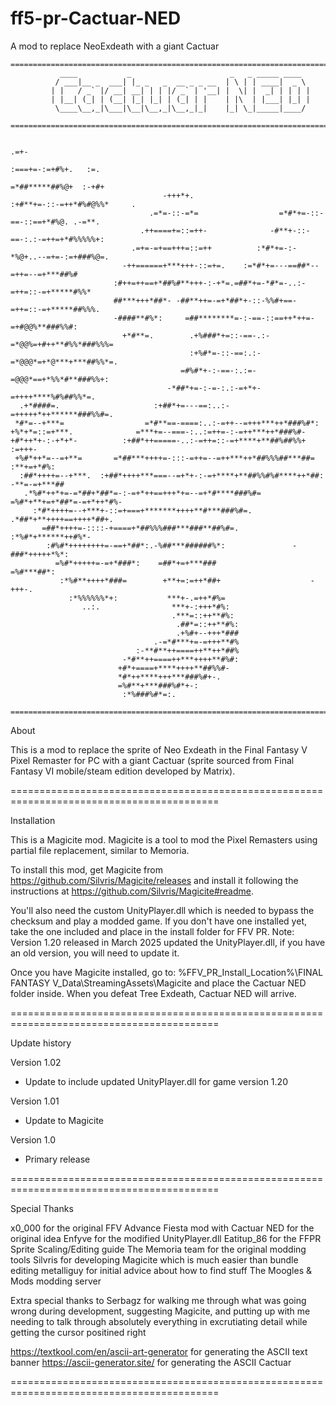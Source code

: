# ff5-pr-Cactuar-NED
A mod to replace NeoExdeath with a giant Cactuar

```
==========================================================================================
		   ____           _                      _   _ _____ ____  
		  / ___|__ _  ___| |_ _   _  __ _ _ __  | \ | | ____|  _ \ 
		 | |   / _` |/ __| __| | | |/ _` | '__| |  \| |  _| | | | |
		 | |__| (_| | (__| |_| |_| | (_| | |    | |\  | |___| |_| |
		  \____\__,_|\___|\__|\__,_|\__,_|_|    |_| \_|_____|____/

==========================================================================================

                                                                               .=+-       
                                                                    :===+=-:=+#%+.   :=.  
                                                                 =*##*****##%@+  :-+#+    
                                  -+++*+.                     :+#**+=-::-=++*#%#@%%*     .
                               .=*=-::-=*=                  =*#*+=-::-==-::==+*#%@. .-=**.
                             .++====+=::=++-              -#**+-::-==-:.:-=++=+*#%%%%%+:  
                           .=+=-=+==+++=::=++          :*#*+=-:-*%@+..--=+=-:=+###%@=.    
                         -++======+***+++-::=+=.    :=*#*+=---==##*--=++=--=+***##%#      
                       :#++=++==+*##%#**+++-:-+*=.=##*+=-*#*=-..:-=++=::-=+*****#%%*      
                       ##***+++*##*- -##**++=-=+*##*+-::-%%#+==-=++=::-=+*****##%%%.      
                       -####**#%*:     =##********=-:-==-::==++*++=-=+#@@%**###%%#:       
                         +*#**=.        .+%###*+=::-==-.:-=*@@%=+#++**#%%*###%%%=         
                                        :+%#*=-::-==:.:-=*@@@*=+*@***+***##%%*=.          
                                      =#%#*+-:-==-:.:=-=@@@*==+*%%*#**###%%+:             
                                   -*##*+=-:-=-:.:-=+*+-=++++****%#%##%%*=.               
  .+*####=.                     :+##*+=---==:..:-=+++++*++******###%%#=.                  
 *#*=--+***=                  =*#**==-====:..:-=++--=+++***++*###%#*:                     
+%*+*=::=+***.              =***+=--===-:..:=++=-:-=++***++*###%#-                        
+#*++*+-:-+*+*-          :+##*++=====-..:-=++=::-=+****+**##%##%%+         :=+++-         
 +%#*++*=--=+**=       =*##***++++=-:::-=++=--=++***++*##%%%##***##=     :**+=+*#%:       
  :##*++++=--+***.  :+##*++++***===--=+*+-:-=+****+**##%%#%#****++*##: -**=-=+***##       
   .*%#*++*+=-=*##+*##*=-:-=+*++==+++*+=--=+*#****###%#=  =%#*+**+=+*##*=-=+*++*#%-       
     :*#*++++=--+***+-::=+===+*******++++**#***###%#=.     .*##*+**++++==++++*##+.        
       =##*++++=-::::-+====+*##%%%###***###**##%#=.          :*%#*+******++#%*-           
        :#%#*++++++++=-==+*##*:.-%##***######%*:               -###*+++++*%*:             
          =%#*+++++=-=+*###*:    =##*+=+***###                   =%#***##*:               
           :*%#**++++*###=        +**+=:=++*##+                    -+++-.                 
             :*%%%%%%*+:           ***+-.=++*#%=                                          
                ..:.                ***+-:+++*#%:                                         
                                    .***=::++**#%:                                        
                                     .##*=::++**#%:                                       
                                     .+%#+--+++*###                                       
                                .-=*#***+=-=+++**#%                                       
                            :-**#**++====++**++*##%                                       
                         -*#**++====++***++++**#%#:                                       
                        +#*+====+****++++**##%%#-                                         
                        *#*++****+++***###%#+-.                                           
                        =%#**+***###%#*+-:                                                
                         :*%###%#*=:.                  

==========================================================================================
```

About

This is a mod to replace the sprite of Neo Exdeath in the Final Fantasy V Pixel Remaster 
for PC with a giant Cactuar (sprite sourced from Final Fantasy VI mobile/steam edition
developed by Matrix).

==========================================================================================

Installation
						 
This is a Magicite mod. Magicite is a tool to mod the Pixel Remasters using partial file
replacement, similar to Memoria.

To install this mod, get Magicite from https://github.com/Silvris/Magicite/releases and 
install it following the instructions at https://github.com/Silvris/Magicite#readme. 

You'll also need the custom UnityPlayer.dll which is needed to bypass the checksum and
play a modded game. If you don't have one installed yet, take the one included and place
in the install folder for FFV PR. Note: Version 1.20 released in March 2025 updated the
UnityPlayer.dll, if you have an old version, you will need to update it.

Once you have Magicite installed, go to:
%FFV_PR_Install_Location%\FINAL FANTASY V_Data\StreamingAssets\Magicite and place the
Cactuar NED folder inside. When you defeat Tree Exdeath, Cactuar NED will arrive.

==========================================================================================

Update history

Version 1.02
- Update to include updated UnityPlayer.dll for game version 1.20

Version 1.01
- Update to Magicite

Version 1.0
- Primary release

==========================================================================================

Special Thanks

x0_000 for the original FFV Advance Fiesta mod with Cactuar NED for the original idea
Enfyve for the modified UnityPlayer.dll
Eatitup_86 for the FFPR Sprite Scaling/Editing guide
The Memoria team for the original modding tools
Silvris for developing Magicite which is much easier than bundle editing
metalliguy for initial advice about how to find stuff
The Moogles & Mods modding server

Extra special thanks to Serbagz for walking me through what was going wrong during
development, suggesting Magicite, and putting up with me needing to talk through
absolutely everything in excrutiating detail while getting the cursor positined right

https://textkool.com/en/ascii-art-generator for generating the ASCII text banner
https://ascii-generator.site/ for generating the ASCII Cactuar

==========================================================================================
